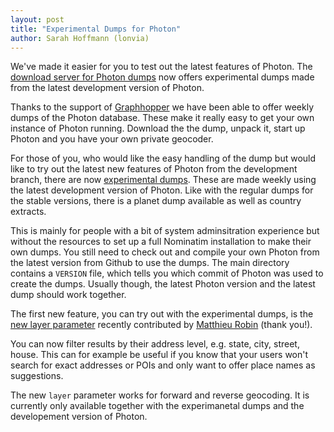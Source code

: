 ```yaml
---
layout: post
title: "Experimental Dumps for Photon"
author: Sarah Hoffmann (lonvia)
---
```


We've made it easier for you to test out the latest features of Photon.
The [download server for Photon dumps](https://download1.graphhopper.com/public/experimental/)
now offers experimental dumps made from the latest development version of Photon.

Thanks to the support of [Graphhopper](https://www.graphhopper.com/) we have
been able to offer weekly dumps of the Photon database. These make it really
easy to get your own instance of Photon running. Download the the dump,
unpack it, start up Photon and you have your own private geocoder.

For those of you, who would like the easy handling of the dump but would like
to try out the latest new features of Photon from the development branch,
there are now [experimental dumps](https://download1.graphhopper.com/public/experimental/).
These are made weekly using the latest development version of Photon.
Like with the regular dumps for the stable versions, there is
a planet dump available as well as country extracts.

This is mainly for people with a bit of system adminsitration experience but
without the resources to set up a full Nominatim installation to make their
own dumps. You still need to check out and compile your own Photon from the
latest version from Github to use the dumps. The main directory contains
a `VERSION` file, which tells you which commit of Photon was used to create
the dumps. Usually though, the latest Photon version and the latest dump
should work together. 


The first new feature, you can try out with the experimental dumps, is the
[new layer parameter](https://github.com/komoot/photon/pull/667)
recently contributed by [Matthieu Robin](https://github.com/macolu) (thank you!).

You can now filter results by their address level, e.g. state, city, street, house.
This can for example be useful if you know that your users won't search for
exact addresses or POIs and only want to offer place names as suggestions.

The new `layer` parameter works for forward and reverse geocoding. It is currently
only available together with the experimanetal dumps and the developement version
of Photon.
